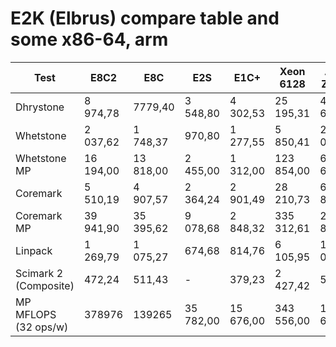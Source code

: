 # E2K (Elbrus) compare table and some x86-64, arm

|Test                 |E8C2     |E8C      |E2S      |E1C+     |Xeon 6128 |Atom Z8350|Orange Pi PC2|
|---------------------|---------|---------|---------|---------|----------|----------|-------------|
|Dhrystone            |8 974,78 |7779,40  |3 548,80 |4 302,53 |25 195,31 |4 677,30  |2 949,12     |
|Whetstone            |2 037,62 |1 748,37 |970,80   |1 277,55 |5 850,41  |2 085,24  |980,26       |
|Whetstone MP         |16 194,00|13 818,00|2 455,00 |1 312,00 |123 854,00|6 636,00  |3 798,00     |
|Coremark             |5 510,19 |4 907,57 |2 364,24 |2 901,49 |28 210,73 |6 893,09  |3 869,72     |
|Coremark MP          |39 941,90|35 395,62|9 078,68 |2 848,32 |335 312,61|23 814,68 |14 901,28    |
|Linpack              |1 269,79 |1 075,27 |674,68   |814,76   |6 105,95  |1 021,44  |163,44       |
|Scimark 2 (Composite)|472,24   |511,43   |-        |379,23   |2 427,42  |509,44    |191,59       |
|MP MFLOPS (32 ops/w) |378976   |139265   |35 782,00|15 676,00|343 556,00|10 665,00 |6 033,00     |
